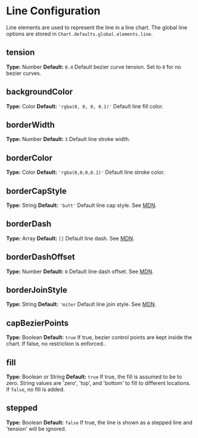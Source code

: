 # Line Configuration

Line elements are used to represent the line in a line chart. The global line options are stored in `Chart.defaults.global.elements.line`.

## tension
**Type:** Number
**Default:** `0.4`
Default bezier curve tension. Set to `0` for no bezier curves.

## backgroundColor
**Type:** Color
**Default:** `'rgba(0, 0, 0, 0.1)'`
Default line fill color.

## borderWidth
**Type:** Number
**Default:** `3`
Default line stroke width.

## borderColor
**Type:** Color
**Default:** `'rgba(0,0,0,0.1)'`
Default line stroke color.

## borderCapStyle
**Type:** String
**Default:** `'butt'`
Default line cap style. See [MDN](https://developer.mozilla.org/en/docs/Web/API/CanvasRenderingContext2D/lineCap).

## borderDash
**Type:** Array
**Default:** `[]`
Default line dash. See [MDN](https://developer.mozilla.org/en-US/docs/Web/API/CanvasRenderingContext2D/setLineDash).

## borderDashOffset
**Type:** Number
**Default:** `0`
Default line dash offset. See [MDN](https://developer.mozilla.org/en-US/docs/Web/API/CanvasRenderingContext2D/lineDashOffset).

## borderJoinStyle
**Type:** String
**Default:** `'miter`
Default line join style. See [MDN](https://developer.mozilla.org/en-US/docs/Web/API/CanvasRenderingContext2D/lineJoin).

## capBezierPoints
**Type:** Boolean
**Default:** `true`
If true, bezier control points are kept inside the chart. If false, no restriction is enforced..

## fill
**Type:** Boolean or String
**Default:** `true`
If true, the fill is assumed to be to zero. String values are 'zero', 'top', and 'bottom' to fill to different locations. If `false`, no fill is added.

## stepped
**Type:** Boolean
**Default:** `false`
If true, the line is shown as a stepped line and 'tension' will be ignored.